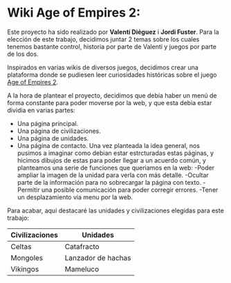 # Wiki Age of Empires 2:

Este proyecto ha sido realizado por **Valentí Diéguez** i **Jordi Fuster**.
Para la elección de este trabajo, decidimos juntar 2 temas sobre los cuales tenemos bastante control, historia por parte de Valentí y juegos por parte de los dos.

Inspirados en varias wikis de diversos juegos, decidimos crear una plataforma donde se pudiesen leer curiosidades históricas sobre el juego [Age of Empires 2](http://ageofempires.wikia.com).

A la hora de plantear el proyecto, decidimos que debia haber un menú de forma constante para poder moverse por la web, y que esta debia estar dividia en varias partes:
 - Una página principal.
 - Una página de civilizaciones.	
 - Una página de unidades.
 - Una página de contacto.
Una vez planteada la idea general, nos pusimos a imaginar como debian estar estrcturadas estas páginas, y hicimos dibujos de estas para poder llegar a un acuerdo común, y planteamos una serie de funciones que queriamos en la web:
-Poder ampliar la imagen de la unidad para verla con más detalle.
-Ocultar parte de la información para no sobrecargar la página con texto.
-Permitir una posible comunicación para poder corregir errores.
-Tener un desplazamiento via menu por la web.

Para acabar, aqui destacaré las unidades y civilizaciones elegidas para este trabajo:

Civilizaciones | Unidades
------------ | -------------
Celtas | Catafracto
Mongoles | Lanzador de hachas
Vikingos | Mameluco
